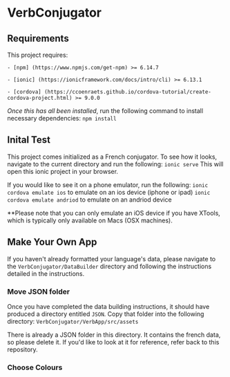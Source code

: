 # VerbConjugator

## Requirements
This project requires:

    - [npm] (https://www.npmjs.com/get-npm) >= 6.14.7 
    
    - [ionic] (https://ionicframework.com/docs/intro/cli) >= 6.13.1 
    
    - [cordova] (https://ccoenraets.github.io/cordova-tutorial/create-cordova-project.html) >= 9.0.0

_Once this has all been installed_, run the following command to install necessary dependencies:
    `npm install`

## Inital Test
This project comes initialized as a French conjugator. To see how it looks, navigate to the current directory and run the following:
    `ionic serve`
This will open this ionic project in your browser. 

If you would like to see it on a phone emulator, run the following:
    `ionic cordova emulate ios` to emulate on an ios device (iphone or ipad)
    `ionic cordova emulate andriod` to emulate on an andriod device

**Please note that you can only emulate an iOS device if you have XTools, which is typically only available on Macs (OSX machines).

## Make Your Own App
If you haven't already formatted your language's data, please navigate to the `VerbConjugator/DataBuilder` directory and following the instructions detailed in the instructions.

### Move JSON folder
Once you have completed the data building instructions, it should have produced a directory entitled `JSON`. Copy that folder into the following directory:
    `VerbConjugator/VerbApp/src/assets`

There is already a JSON folder in this directory. It contains the french data, so please delete it. If you'd like to look at it for reference, refer back to this repository.

### Choose Colours
